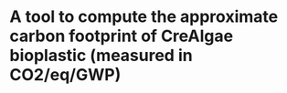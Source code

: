 # A tool to compute the approximate carbon footprint of CreAlgae bioplastic (measured in CO2/eq/GWP)

